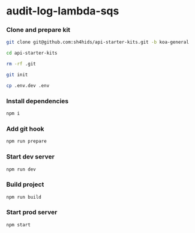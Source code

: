 # audit-log-lambda-sqs

### Clone and prepare kit

```bash
git clone git@github.com:sh4hids/api-starter-kits.git -b koa-general
```

```bash
cd api-starter-kits
```

```bash
rm -rf .git
```

```bash
git init
```

```bash
cp .env.dev .env
```

### Install dependencies

```bash
npm i
```

### Add git hook

```bash
npm run prepare
```

### Start dev server

```bash
npm run dev
```

### Build project

```bash
npm run build
```

### Start prod server

```bash
npm start
```
